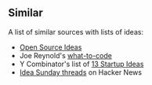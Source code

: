 ## Similar

A list of similar sources with lists of ideas:

- [Open Source Ideas](https://github.com/open-source-ideas/open-source-ideas)
- Joe Reynold's [what-to-code](https://github.com/joereynolds/what-to-code)
- Y Combinator's list of [13 Startup Ideas](http://blog.ycombinator.com/13-startup-ideas/)
- [Idea Sunday threads](https://hn.algolia.com/?q=Ask+HN%3A+Idea+Sunday) on Hacker News
